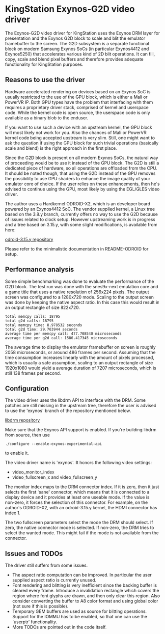 # KingStation Exynos-G2D video driver

The Exynos-G2D video driver for KingStation uses the Exynos DRM layer for presentation and the Exynos G2D block to scale and blit the emulator framebuffer to the screen. The G2D subsystem is a separate functional block on modern Samsung Exynos SoCs (in particular Exynos4412 and Exynos5250) that accelerates various kind of 2D blit operations. It can fill, copy, scale and blend pixel buffers and therefore provides adequate functionality for KingStation purposes.

## Reasons to use the driver

Hardware accelerated rendering on devices based on an Exynos SoC is usually restricted to the use of the GPU block, which is either a Mali or PowerVR IP. Both GPU types have the problem that interfacing with them requires a proprietary driver stack, comprised of kernel and userspace code. While the kernel code is open source, the userspace code is only available as a binary blob to the enduser.

If you want to use such a device with an upstream kernel, the GPU block will most likely not work for you. Also the chances of Mali or PowerVR kernel code being accepted upstream is very slim. Still, one might want to ask the question if using the GPU block for such trivial operations (basically scale and blend) is the right approach in the first place.

Since the G2D block is present on all modern Exynos SoCs, the natural way of proceeding would be to use it instead of the GPU block. The G2D is still a dedicated piece of hardware, so all operations are offloaded from the CPU. It should be noted though, that using the G2D instead of the GPU removes the possibility to use GPU shaders to enhance the image quality of your emulator core of choice. If the user relies on these enhancements, then he's advised to continue using the GPU, most likely by using the EGL/GLES video driver.

The author uses a Hardkernel ODROID-X2, which is an developer board powered by an Exynos4412 SoC. The vendor supplied kernel, a Linux tree based on the 3.8.y branch, currently offers no way to use the G2D because of issues related to clock setup. However upstreaming work is in progress and a tree based on 3.15.y, with some slight modifications, is available from here:

[odroid-3.15.y repository](https://github.com/tobiasjakobi/linux-odroid)

Please refer to the minimalistic documentation in README-ODROID for setup.

## Performance analysis

Some simple benchmarking was done to evaluate the performance of the G2D block. The test run was done with the snes9x-next emulation core and a game title that uses a native resolution of 256x224 pixels. The output screen was configured to a 1280x720 mode. Scaling to the output screen was done by keeping the native aspect ratio. In this case this would result in an output rectangle of size 822x720.

    total memcpy calls: 18795
    total g2d calls: 18795
    total memcpy time: 8.978532 seconds
    total g2d time: 29.703944 seconds
    average time per memcpy call: 477.708540 microseconds
    average time per g2d call: 1580.417345 microseconds

The average time to display the emulator framebuffer on screen is roughly 2058 microseconds, or around 486 frames per second. Assuming that the time consumption increases linearly with the amount of pixels processed, which is usually a safe assumption, scaling to an output rectangle of size 1920x1080 would yield a average duration of 7207 microseconds, which is still 138 frames per second.

## Configuration

The video driver uses the libdrm API to interface with the DRM. Some patches are still missing in the upstream tree, therefore the user is advised to use the 'exynos' branch of the repository mentioned below.

[libdrm repository](https://github.com/tobiasjakobi/libdrm)

Make sure that the Exynos API support is enabled. If you're building libdrm from source, then use

    ./configure --enable-exynos-experimental-api

to enable it.

The video driver name is 'exynos'. It honors the following video settings:

   - video\_monitor\_index
   - video\_fullscreen\_x and video\_fullscreen\_y

The monitor index maps to the DRM connector index. If it is zero, then it just selects the first 'sane' connector, which means that it is connected to a display device and it provides at least one useable mode. If the value is non-zero, it forces the selection of this connector. For example, on the author's ODROID-X2, with an odroid-3.15.y kernel, the HDMI connector has index 1.

The two fullscreen parameters select the mode the DRM should select. If zero, the native connector mode is selected. If non-zero, the DRM tries to select the wanted mode. This might fail if the mode is not available from the connector.

## Issues and TODOs

The driver still suffers from some issues.

   - The aspect ratio computation can be improved. In particular the user supplied aspect ratio is currently unused.
   - Font rendering and blitting is very inefficient since the backing buffer is cleared every frame. Introduce a invalidation rectangle which covers the region where font glyphs are drawn, and then only clear this region. Also consider converting the buffer to A8 color format and using global color (not sure if this is possible).
   - Temporary GEM buffers are used as source for blitting operations. Support for the IOMMU has to be enabled, so that one can use the 'userptr' functionality.
   - More TODOs are pointed out in the code itself.
